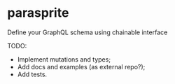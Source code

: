 # parasprite

Define your GraphQL schema using chainable interface

TODO:

  * Implement mutations and types;
  * Add docs and examples (as external repo?);
  * Add tests.
